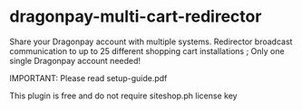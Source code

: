 # dragonpay-multi-cart-redirector
Share your Dragonpay account with multiple systems. Redirector broadcast communication to up to 25 different shopping cart installations ; Only one single Dragonpay account needed!

IMPORTANT: Please read setup-guide.pdf

This plugin is free and do not require siteshop.ph license key
